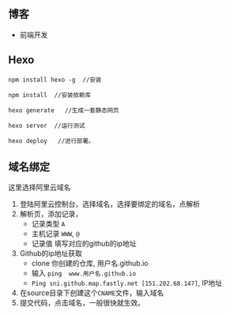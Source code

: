 ## 博客
- 前端开发




## Hexo
```
npm install hexo -g  //安装

npm install  //安装依赖库

hexo generate   //生成一套静态网页

hexo server  //运行测试

hexo deploy   //进行部署。
```

## 域名绑定
这里选择阿里云域名
1. 登陆阿里云控制台，选择域名，选择要绑定的域名，点解析
2. 解析页，添加记录，
    - 记录类型 `A`
    - 主机记录 `WWW`, `@`
    - 记录值  填写对应的github的ip地址  
3. Github的ip地址获取
    - clone 你创建的仓库, 用户名.github.io
    - 输入 `ping  www.用户名.github.io`
    - `Ping sni.github.map.fastly.net [151.202.68.147]`, IP地址
4. 在source目录下创建这个`CNAME`文件，输入域名
5. 提交代码，点击域名，一般很快就生效。

